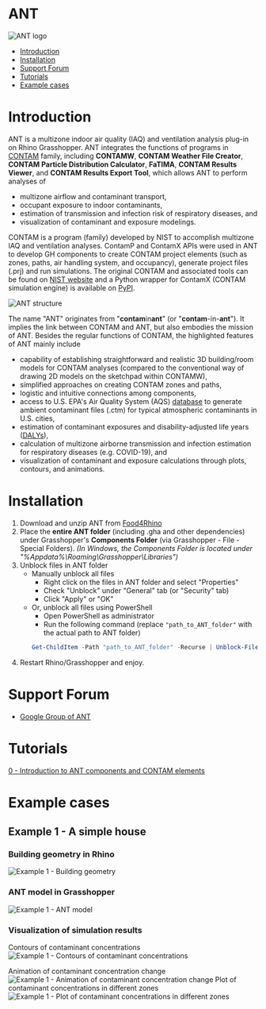 # ANT
 ![ANT logo](logo/banner.png)
 
<!--ts-->
 - [Introduction](#introduction)
 - [Installation](#installation)
 - [Support Forum](#support-forum)
 - [Tutorials](#tutorials)
 - [Example cases](#example-cases)
<!--te-->

# Introduction
ANT is a multizone indoor air quality (IAQ) and ventilation analysis plug-in on Rhino Grasshopper. ANT integrates the functions of programs in [CONTAM](https://www.nist.gov/el/energy-and-environment-division-73200/nist-multizone-modeling/software) family, including **CONTAMW**, **CONTAM Weather File Creator**, **CONTAM Particle Distribution Calculator**, **FaTIMA**, **CONTAM Results Viewer**, and **CONTAM Results Export Tool**, which allows ANT to perform analyses of 
 - multizone airflow and contaminant transport, 
 - occupant exposure to indoor contaminants,
 - estimation of transmission and infection risk of respiratory diseases, and
 - visualization of contaminant and exposure modelings.

CONTAM is a program (family) developed by NIST to accomplish multizone IAQ and ventilation analyses. ContamP and ContamX APIs were used in ANT to develop GH components to create CONTAM project elements (such as zones, paths, air handling system, and occupancy), generate project files (.prj) and run simulations. The original CONTAM and associated tools can be found on [NIST website](https://www.nist.gov/el/energy-and-environment-division-73200/nist-multizone-modeling/software) and a Python wrapper for ContamX (CONTAM simulation engine) is available on [PyPI](https://pypi.org/project/contamxpy/).

 ![ANT structure](examples/Example_1/img/structure.png)

The name "ANT" originates from "**contam**in**ant**" (or "**contam**-in-**ant**"). It implies the link between CONTAM and ANT, but also embodies the mission of ANT. Besides the regular functions of CONTAM, the highlighted features of ANT mainly include
 - capability of establishing straightforward and realistic 3D building/room models for CONTAM analyses (compared to the conventional way of drawing 2D models on the sketchpad within CONTAMW),
 - simplified approaches on creating CONTAM zones and paths,
 - logistic and intuitive connections among components,
 - access to U.S. EPA's Air Quality System (AQS) [database](https://aqs.epa.gov/aqsweb/documents/data_api.html) to generate ambient contaminant files (.ctm) for typical atmospheric contaminants in U.S. cities,
 - estimation of contaminant exposures and disability-adjusted life years ([DALYs](https://doi.org/10.1897/2004-007R.1)),
 - calculation of multizone airborne transmission and infection estimation for respiratory diseases (e.g. COVID-19), and
 - visualization of contaminant and exposure calculations through plots, contours, and animations. 

# Installation
1. Download and unzip ANT from [Food4Rhino](https://www.food4rhino.com/en/app/ant) 
2. Place the **entire ANT folder** (including .gha and other dependencies) under Grasshopper's **Components Folder** (via Grasshopper - File - Special Folders). *(In Windows, the Components Folder is located under "%Appdata%\Roaming\Grasshopper\Libraries")*
3. Unblock files in ANT folder 
    - Manually unblock all files
        - Right click on the files in ANT folder and select "Properties"
        - Check "Unblock" under "General" tab (or "Security" tab)
        - Click "Apply" or "OK"
    - Or, unblock all files using PowerShell
        - Open PowerShell as administrator
        - Run the following command (replace `"path_to_ANT_folder"` with the actual path to ANT folder)
        ```powershell
        Get-ChildItem -Path "path_to_ANT_folder" -Recurse | Unblock-File
        ```
4. Restart Rhino/Grasshopper and enjoy.

# Support Forum
 - [Google Group of ANT](https://groups.google.com/g/contam-ant)

# Tutorials
[0 - Introduction to ANT components and CONTAM elements](./tutorials/0%20-%20Introduction%20to%20ANT%20components%20and%20CONTAM%20elements.md)

# Example cases
## Example 1 - A simple house
### Building geometry in Rhino
![Example 1 - Building geometry](./examples/Example_1/img/geometry_w_bkg.png)

### ANT model in Grasshopper
![Example 1 - ANT model](./examples/Example_1/img/screenshot%20-%20ANT%202.png)

### Visualization of simulation results
Contours of contaminant concentrations
![Example 1 - Contours of contaminant concentrations](./examples/Example_1/img/contour_2.png)
<!--3D contours of contaminant concentrations
![Example 1 - 3D contours of contaminant concentrations](./examples/Example_1/img/contour_1.png)-->
Animation of contaminant concentration change
![Example 1 - Animation of contaminant concentration change](./examples/Example_1/img/animation.gif)
Plot of contaminant concentrations in different zones
![Example 1 - Plot of contaminant concentrations in different zones](./examples/Example_1/img/plot_3.png)